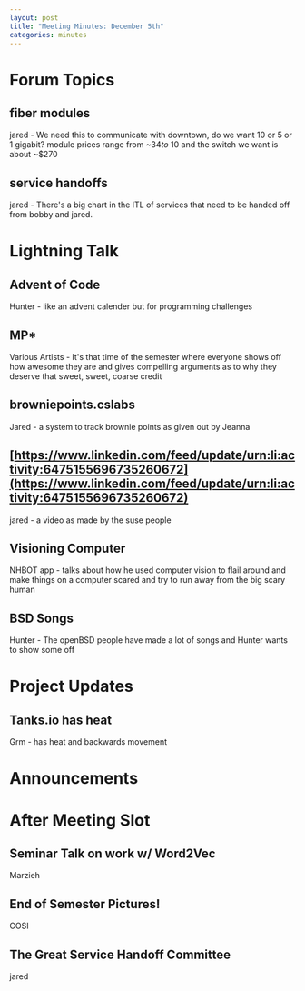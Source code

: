 ```yaml
---
layout: post
title: "Meeting Minutes: December 5th"
categories: minutes
---
```


# Forum Topics

## fiber modules
jared - We need this to communicate with downtown, do we want 10 or 5 or 1 gigabit? module prices range from ~$34 to ~$10 and the switch we want is about ~$270

## service handoffs
jared - There's a big chart in the ITL of services that need to be handed off from bobby and jared.

# Lightning Talk

## Advent of Code
Hunter - like an advent calender but for programming challenges

## MP*
Various Artists - It's that time of the semester where everyone shows off how awesome they are and gives compelling arguments as to why they deserve that sweet, sweet, coarse credit

## browniepoints.cslabs
Jared - a system to track brownie points as given out by Jeanna

## [https://www.linkedin.com/feed/update/urn:li:activity:6475155696735260672](https://www.linkedin.com/feed/update/urn:li:activity:6475155696735260672)
jared - a video as made by the suse people

## Visioning Computer
NHBOT app - talks about how he used computer vision to flail around and make things on a computer scared and try to run away from the big scary human

## BSD Songs
Hunter - The openBSD people have made a lot of songs and Hunter wants to show some off

# Project Updates

## Tanks.io has heat
Grm - has heat and backwards movement

# Announcements

# After Meeting Slot

## Seminar Talk on work w/ Word2Vec	
Marzieh

## End of Semester Pictures!
COSI

## The Great Service Handoff Committee
jared